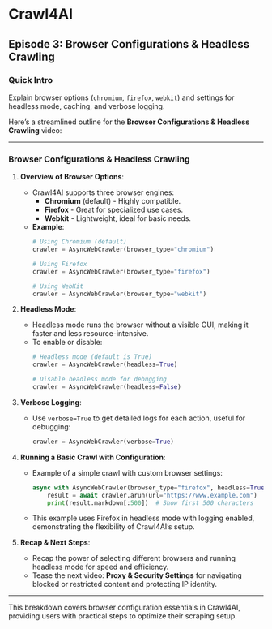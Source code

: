 # Crawl4AI

## Episode 3: Browser Configurations & Headless Crawling

### Quick Intro
Explain browser options (`chromium`, `firefox`, `webkit`) and settings for headless mode, caching, and verbose logging.

Here’s a streamlined outline for the **Browser Configurations & Headless Crawling** video:

---

### **Browser Configurations & Headless Crawling**

1. **Overview of Browser Options**:
   - Crawl4AI supports three browser engines:
     - **Chromium** (default) - Highly compatible.
     - **Firefox** - Great for specialized use cases.
     - **Webkit** - Lightweight, ideal for basic needs.
   - **Example**:
      ```python
      # Using Chromium (default)
      crawler = AsyncWebCrawler(browser_type="chromium")
      
      # Using Firefox
      crawler = AsyncWebCrawler(browser_type="firefox")
      
      # Using WebKit
      crawler = AsyncWebCrawler(browser_type="webkit")
      ```

2. **Headless Mode**:
   - Headless mode runs the browser without a visible GUI, making it faster and less resource-intensive.
   - To enable or disable:
      ```python
      # Headless mode (default is True)
      crawler = AsyncWebCrawler(headless=True)
      
      # Disable headless mode for debugging
      crawler = AsyncWebCrawler(headless=False)
      ```

3. **Verbose Logging**:
   - Use `verbose=True` to get detailed logs for each action, useful for debugging:
      ```python
      crawler = AsyncWebCrawler(verbose=True)
      ```

4. **Running a Basic Crawl with Configuration**:
   - Example of a simple crawl with custom browser settings:
      ```python
      async with AsyncWebCrawler(browser_type="firefox", headless=True, verbose=True) as crawler:
          result = await crawler.arun(url="https://www.example.com")
          print(result.markdown[:500])  # Show first 500 characters
      ```
   - This example uses Firefox in headless mode with logging enabled, demonstrating the flexibility of Crawl4AI’s setup.

5. **Recap & Next Steps**:
   - Recap the power of selecting different browsers and running headless mode for speed and efficiency.
   - Tease the next video: **Proxy & Security Settings** for navigating blocked or restricted content and protecting IP identity.

---

This breakdown covers browser configuration essentials in Crawl4AI, providing users with practical steps to optimize their scraping setup.